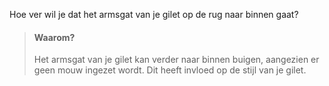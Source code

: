 
Hoe ver wil je dat het armsgat van je gilet op de rug naar binnen gaat?

> #### Waarom?
> 
> Het armsgat van je gilet kan verder naar binnen buigen, aangezien er geen mouw ingezet wordt. Dit heeft invloed op de stijl van je gilet.
